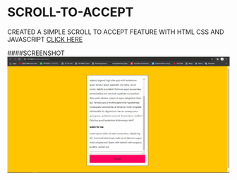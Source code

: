 # SCROLL-TO-ACCEPT
CREATED A SIMPLE SCROLL TO ACCEPT FEATURE WITH HTML CSS AND JAVASCRIPT
[CLICK HERE](https://draceel07.github.io/SCROLL-TO-ACCEPT/)

####SCREENSHOT
<img src="Capture.JPG">
